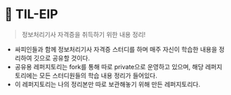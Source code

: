 # 📘 TIL-EIP

> 정보처리기사 자격증을 취득하기 위한 내용 정리!

+ 싸피인들과 함께 정보처리기사 자격증 스터디를 하며 매주 자신이 학습한 내용을 정리하여 깃으로 공유할 것이다.
+ 공유용 레퍼지토리는 fork를 통해 따로 private으로 운영하고 있으며, 해당 레퍼지토리에는 모든 스터디원들의 학습 내용 정리가 들어있다.
+ 이 레퍼지토리는 나의 정리본만 따로 보관해놓기 위해 만든 레퍼지토리다.